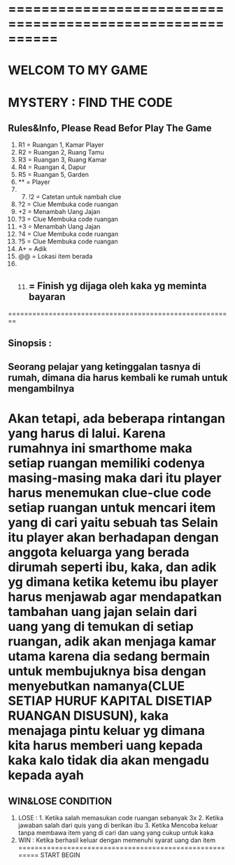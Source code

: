 # ==========================================================
  WELCOM TO MY GAME
  ==========================================================
  MYSTERY : FIND THE CODE
  ==========================================================
## Rules&Info, Please Read Befor Play The Game
1. R1 = Ruangan 1, Kamar Player
2. R2 = Ruangan 2, Ruang Tamu
3. R3 = Ruangan 3, Ruang Kamar
4. R4 = Ruangan 4, Dapur
5. R5 = Ruangan 5, Garden
6. ** = Player
7. 7. !2 = Catetan untuk nambah clue
8. ?2 = Clue Membuka code ruangan
9. +2 = Menambah Uang Jajan
9. ?3 = Clue Membuka code ruangan
10. +3 = Menambah Uang Jajan
11. ?4 = Clue Membuka code ruangan
12. ?5 = Clue Membuka code ruangan
13. A+ = Adik
11. @@ = Lokasi item berada
12. 11. ## = Finish yg dijaga oleh kaka yg meminta bayaran
 ========================================================
## Sinopsis :
## Seorang pelajar yang ketinggalan tasnya di rumah, dimana dia harus kembali ke rumah untuk mengambilnya 
Akan tetapi, ada beberapa rintangan yang harus di lalui. Karena rumahnya ini smarthome maka setiap ruangan memiliki codenya masing-masing maka dari itu player harus menemukan clue-clue code setiap ruangan untuk mencari item yang di cari yaitu sebuah tas
Selain itu player akan berhadapan dengan anggota keluarga yang berada dirumah seperti ibu, kaka, dan adik 
yg dimana ketika ketemu ibu player harus menjawab agar mendapatkan tambahan uang jajan selain dari uang yang di temukan di setiap ruangan, 
adik akan menjaga kamar utama karena dia sedang bermain untuk membujuknya bisa dengan menyebutkan namanya(CLUE SETIAP HURUF KAPITAL DISETIAP RUANGAN DISUSUN),
kaka menajaga pintu keluar yg dimana kita harus memberi uang kepada kaka kalo tidak dia akan mengadu kepada ayah 
 ========================================================
## WIN&LOSE CONDITION
1. LOSE : 1. Ketika salah memasukan code ruangan sebanyak 3x
      	  2. Ketika jawaban salah dari quis yang di berikan ibu
	    	  3. Ketika Mencoba keluar tanpa membawa item yang di cari dan uang yang cukup untuk kaka
2. WIN : Ketika berhasil keluar dengan memenuhi syarat uang dan item
 ========================================================
START BEGIN
